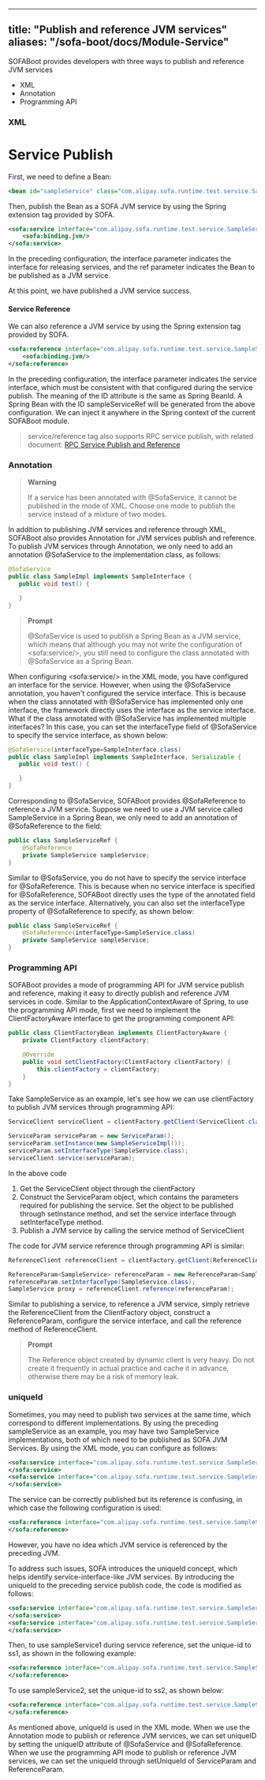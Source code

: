 
---
title: "Publish and reference JVM services"
aliases: "/sofa-boot/docs/Module-Service"
---


﻿SOFABoot provides developers with three ways to publish and reference JVM services

- XML
- Annotation
- Programming API

### XML

# Service Publish

First, we need to define a Bean:

```xml
<bean id="sampleService" class="com.alipay.sofa.runtime.test.service.SampleServiceImpl">
```

Then, publish the Bean as a SOFA JVM service by using the Spring extension tag provided by SOFA.

```xml
<sofa:service interface="com.alipay.sofa.runtime.test.service.SampleService" ref="sampleService">
	<sofa:binding.jvm/>
</sofa:service>
```

In the preceding configuration, the interface parameter indicates the interface for releasing services, and the ref parameter indicates the Bean to be published as a JVM service.

At this point, we have published a JVM service success.

#### Service Reference

We can also reference a JVM service by using the Spring extension tag provided by SOFA.

```xml
<sofa:reference interface="com.alipay.sofa.runtime.test.service.SampleService" id="sampleServiceRef">
	<sofa:binding.jvm/>
</sofa:reference>
```

In the preceding configuration, the interface parameter indicates the service interface, which must be consistent with that configured during the service publish. The meaning of the ID attribute is the same as Spring BeanId. A Spring Bean with the ID sampleServiceRef will be generated from the above configuration. We can inject it anywhere in the Spring context of the current SOFABoot module.

> service/reference tag also supports RPC service publish, with related document: [RPC Service Publish and Reference](https://github.com/sofastack/sofa-rpc/wiki/Publish-And-Reference)

### Annotation

> **Warning**
>
> If a service has been annotated with @SofaService, it cannot be published in the mode of XML. Choose one mode to publish the service instead of a mixture of two modes.

In addition to publishing JVM services and reference through XML, SOFABoot also provides Annotation for JVM services publish and reference. To publish JVM services through Annotation, we only need to add an annotation @SofaService to the implementation class, as follows:

```java
@SofaService
public class SampleImpl implements SampleInterface {
   public void test() {

   }
}
```

> **Prompt**
>
> @SofaService is used to publish a Spring Bean as a JVM service, which means that although you may not write the configuration of \<sofa:service/\>, you still need to configure the class annotated with @SofaService as a Spring Bean.

When configuring \<sofa:service/\> in the XML mode, you have configured an interface for the service. However, when using the @SofaService annotation, you haven't configured the service interface. This is because when the class annotated with @SofaService has implemented only one interface, the framework directly uses the interface as the service interface. What if the class annotated with @SofaService has implemented multiple interfaces? In this case, you can set the interfaceType field of @SofaService to specify the service interface, as shown below:

```java
@SofaService(interfaceType=SampleInterface.class)
public class SampleImpl implements SampleInterface, Serializable {
   public void test() {

   }
}
```

Corresponding to @SofaService, SOFABoot provides @SofaReference to reference a JVM service. Suppose we need to use a JVM service called SampleService in a Spring Bean, we only need to add an annotation of @SofaReference to the field:

```java
public class SampleServiceRef {
    @SofaReference
    private SampleService sampleService;
}
```

Similar to @SofaService, you do not have to specify the service interface for @SofaReference. This is because when no service interface is specified for @SofaReference, SOFABoot directly uses the type of the annotated field as the service interface. Alternatively, you can also set the interfaceType property of @SofaReference to specify, as shown below:

```java
public class SampleServiceRef {
    @SofaReference(interfaceType=SampleService.class)
    private SampleService sampleService;
}
```

### Programming API

SOFABoot provides a mode of programming API for JVM service publish and reference, making it easy to directly publish and reference JVM services in code. Similar to the ApplicationContextAware of Spring, to use the programming API mode, first we need to implement the ClientFactoryAware interface to get the programming component API:

```java
public class ClientFactoryBean implements ClientFactoryAware {
    private ClientFactory clientFactory;

    @Override
    public void setClientFactory(ClientFactory clientFactory) {
        this.clientFactory = clientFactory;
    }
}
```

Take SampleService as an example, let's see how we can use clientFactory to publish JVM services through programming API:

```java
ServiceClient serviceClient = clientFactory.getClient(ServiceClient.class);

ServiceParam serviceParam = new ServiceParam();
serviceParam.setInstance(new SampleServiceImpl());
serviceParam.setInterfaceType(SampleService.class);
serviceClient.service(serviceParam);
```

In the above code

1. Get the ServiceClient object through the clientFactory
2. Construct the ServiceParam object, which contains the parameters required for publishing the service. Set the object to be published through setInstance method, and set the service interface through setInterfaceType method.
3. Publish a JVM service by calling the service method of ServiceClient

The code for JVM service reference through programming API is similar:

```java
ReferenceClient referenceClient = clientFactory.getClient(ReferenceClient.class);

ReferenceParam<SampleService> referenceParam = new ReferenceParam<SampleService>();
referenceParam.setInterfaceType(SampleService.class);
SampleService proxy = referenceClient.reference(referenceParam);
```

Similar to publishing a service, to reference a JVM service, simply retrieve the ReferenceClient from the ClientFactory object, construct a ReferenceParam, configure the service interface, and call the reference method of ReferenceClient.

> **Prompt**
> 
> The Reference object created by dynamic client is very heavy. Do not create it frequently in actual practice and cache it in advance, otherwise there may be a risk of memory leak.

### uniqueId

Sometimes, you may need to publish two services at the same time, which correspond to different implementations. By using the preceding sampleService as an example, you may have two SampleService implementations, both of which need to be published as SOFA JVM Services. By using the XML mode, you can configure as follows:

```xml
<sofa:service interface="com.alipay.sofa.runtime.test.service.SampleService" ref="sampleService1">
</sofa:service>
<sofa:service interface="com.alipay.sofa.runtime.test.service.SampleService" ref="sampleService2">
</sofa:service>
```

The service can be correctly published but its reference is confusing, in which case the following configuration is used:

```xml
<sofa:reference interface="com.alipay.sofa.runtime.test.service.SampleService" id="sampleService">
</sofa:reference>
```

However, you have no idea which JVM service is referenced by the preceding JVM.

To address such issues, SOFA introduces the uniqueId concept, which helps identify service-interface-like JVM services. By introducing the uniqueId to the preceding service publish code, the code is modified as follows:

```xml
<sofa:service interface="com.alipay.sofa.runtime.test.service.SampleService" ref="sampleService1" unique-id="ss1">
</sofa:service>
<sofa:service interface="com.alipay.sofa.runtime.test.service.SampleService" ref="sampleService2" unique-id="ss2">
</sofa:service>
```

Then, to use sampleService1 during service reference, set the unique-id to ss1, as shown in the following example:

```xml
<sofa:reference interface="com.alipay.sofa.runtime.test.service.SampleService" id="sampleService" unique-id="ss1">
</sofa:reference>
```

To use sampleService2, set the unique-id to ss2, as shown below:

```xml
<sofa:reference interface="com.alipay.sofa.runtime.test.service.SampleService" id="sampleService" unique-id="ss2">
</sofa:reference>
```

As mentioned above, uniqueId is used in the XML mode. When we use the Annotation mode to publish or reference JVM services, we can set uniqueID by setting the uniqueID attribute of @SofaService and @SofaReference. When we use the programming API mode to publish or reference JVM services, we can set the uniqueId through setUniqueId of ServiceParam and ReferenceParam.
